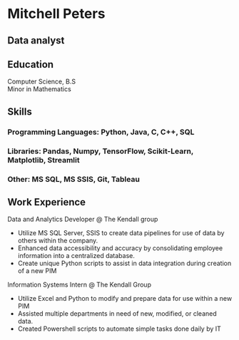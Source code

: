 # <span style="font-size: 30px;">Mitchell Peters</span>

## **Data analyst**
## **Education**
Computer Science, B.S <br>
Minor in Mathematics

## **Skills**
### Programming Languages: Python, Java, C, C++, SQL
### Libraries: Pandas, Numpy, TensorFlow, Scikit-Learn, Matplotlib, Streamlit
### Other: MS SQL, MS SSIS, Git, Tableau

## **Work Experience**
Data and Analytics Developer @ The Kendall group
* Utilize MS SQL Server, SSIS to create data pipelines for use of data by others within the company.
* Enhanced data accessibility and accuracy by consolidating employee information into a centralized database.
* Create unique Python scripts to assist in data integration during creation of a new PIM

Information Systems Intern @ The Kendall Group
* Utilize Excel and Python to modify and prepare data for use within a new PIM
* Assisted multiple departments in need of new, modified, or cleaned data.
* Created Powershell scripts to automate simple tasks done daily by IT
